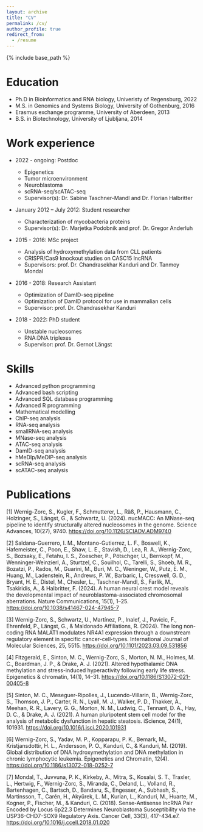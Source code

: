 ```yaml
---
layout: archive
title: "CV"
permalink: /cv/
author_profile: true
redirect_from:
  - /resume
---
```


{% include base_path %}

Education
======
* Ph.D in Bioinformatics and RNA biology, Univeristy of Regensburg, 2022
* M.S. in Genomics and Systems Biology, University of Gothenburg, 2016
* Erasmus exchange programme, University of Aberdeen, 2013
* B.S. in Biotechnology, University of Ljubljana, 2014

Work experience
======
* 2022 - ongoing: Postdoc
  * Epigenetics
  * Tumor microenvironment
  * Neuroblastoma
  * scRNA-seq/scATAC-seq
  * Supervisor(s): Dr. Sabine Taschner-Mandl and Dr. Florian Halbritter
 
* January 2012 – July 2012: Student researcher
  * Characterization of mycobacteria proteins
  * Supervisor(s): Dr. Marjetka Podobnik and prof. Dr. Gregor Anderluh
 
* 2015 - 2016: MSc project
  * Analysis of hydroxymethylation data from CLL patients
  * CRISPR/Cas9 knockout studies on CASC15 lncRNA
  * Supervisors: prof. Dr. Chandrasekhar Kanduri and Dr. Tanmoy Mondal
 
* 2016 - 2018: Research Assistant
  * Optimization of DamID-seq pipeline
  * Optimization of DamID protocol for use in mammalian cells
  * Supervisor: prof. Dr. Chandrasekhar Kanduri
 
* 2018 - 2022: PhD student
  * Unstable nucleosomes
  * RNA:DNA triplexes
  * Supervisor: prof. Dr. Gernot Längst
  
Skills
======
* Advanced python programming
* Advanced bash scripting
* Advanced SQL database programming
* Advanced R programming
* Mathematical modelling
* ChIP-seq analysis
* RNA-seq analysis
* smallRNA-seq analysis
* MNase-seq analysis
* ATAC-seq analysis
* DamID-seq analysis
* hMeDIp/MeDIP-seq analysis
* scRNA-seq analysis
* scATAC-seq analysis


Publications
======
[1] Wernig-Zorc, S., Kugler, F., Schmutterer, L., Räß, P., Hausmann, C., Holzinger, S., Längst, G., & Schwartz, U. (2024). nucMACC: An MNase-seq pipeline to identify structurally altered nucleosomes in the genome. Science Advances, 10(27), 9740. https://doi.org/10.1126/SCIADV.ADM9740

[2] Saldana-Guerrero, I. M., Montano-Gutierrez, L. F., Boswell, K., Hafemeister, C., Poon, E., Shaw, L. E., Stavish, D., Lea, R. A., Wernig-Zorc, S., Bozsaky, E., Fetahu, I. S., Zoescher, P., Pötschger, U., Bernkopf, M., Wenninger-Weinzierl, A., Sturtzel, C., Souilhol, C., Tarelli, S., Shoeb, M. R., Bozatzi, P., Rados, M., Guarini, M., Buri, M. C., Weninger, W., Putz, E. M., Huang, M., Ladenstein, R., Andrews, P. W., Barbaric, I., Cresswell, G. D., Bryant, H. E., Distel, M., Chesler, L., Taschner-Mandl, S., Farlik, M., Tsakiridis, A., & Halbritter, F. (2024). A human neural crest model reveals the developmental impact of neuroblastoma-associated chromosomal aberrations. Nature Communications, 15(1), 1–25. https://doi.org/10.1038/s41467-024-47945-7

[3] Wernig-Zorc, S., Schwartz, U., Martínez, P., Inalef, J., Pavicic, F., Ehrenfeld, P., Längst, G., & Maldonado Affiliations, R. (2024). The long non-coding RNA MALAT1 modulates NR4A1 expression through a downstream regulatory element in specific cancer-cell-types. International Journal of Molecular Sciences, 25, 5515. https://doi.org/10.1101/2023.03.09.531856

[4] Fitzgerald, E., Sinton, M. C., Wernig-Zorc, S., Morton, N. M., Holmes, M. C., Boardman, J. P., & Drake, A. J. (2021). Altered hypothalamic DNA methylation and stress-induced hyperactivity following early life stress. Epigenetics & chromatin, 14(1), 14–31. https://doi.org/10.1186/S13072-021-00405-8

[5] Sinton, M. C., Meseguer-Ripolles, J., Lucendo-Villarin, B., Wernig-Zorc, S., Thomson, J. P., Carter, R. N., Lyall, M. J., Walker, P. D., Thakker, A., Meehan, R. R., Lavery, G. G., Morton, N. M., Ludwig, C., Tennant, D. A., Hay, D. C., & Drake, A. J. (2021). A human pluripotent stem cell model for the analysis of metabolic dysfunction in hepatic steatosis. iScience, 24(1), 101931. https://doi.org/10.1016/j.isci.2020.101931

[6] Wernig-Zorc, S., Yadav, M. P., Kopparapu, P. K., Bemark, M., Kristjansdottir, H. L., Andersson, P. O., Kanduri, C., & Kanduri, M. (2019). Global distribution of DNA hydroxymethylation and DNA methylation in chronic lymphocytic leukemia. Epigenetics and Chromatin, 12(4). https://doi.org/10.1186/s13072-018-0252-7

[7] Mondal, T., Juvvuna, P. K., Kirkeby, A., Mitra, S., Kosalai, S. T., Traxler, L., Hertwig, F., Wernig-Zorc, S., Miranda, C., Deland, L., Volland, R., Bartenhagen, C., Bartsch, D., Bandaru, S., Engesser, A., Subhash, S., Martinsson, T., Carén, H., Akyürek, L. M., Kurian, L., Kanduri, M., Huarte, M., Kogner, P., Fischer, M., & Kanduri, C. (2018). Sense-Antisense lncRNA Pair Encoded by Locus 6p22.3 Determines Neuroblastoma Susceptibility via the USP36-CHD7-SOX9 Regulatory Axis. Cancer Cell, 33(3), 417-434.e7. https://doi.org/10.1016/j.ccell.2018.01.020

